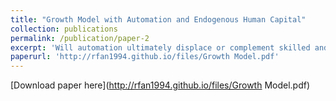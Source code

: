 ```yaml
---
title: "Growth Model with Automation and Endogenous Human Capital"
collection: publications
permalink: /publication/paper-2
excerpt: 'Will automation ultimately displace or complement skilled and unskilled workers if human capital accumulation endogenously responds to the technology change? How long does it take for skilled and unskilled workers to adapt to the new equilibrium? I study the effects of the automation technology wave on the labor share, wage level, and inequality under the framework of the task model with heterogeneous workers and endogenous human capital. Even if automation ultimately benefits all types of labor, the transition can be long, unequal, and sub-optimal.'
paperurl: 'http://rfan1994.github.io/files/Growth Model.pdf'
---
```

[Download paper here](http://rfan1994.github.io/files/Growth Model.pdf)
